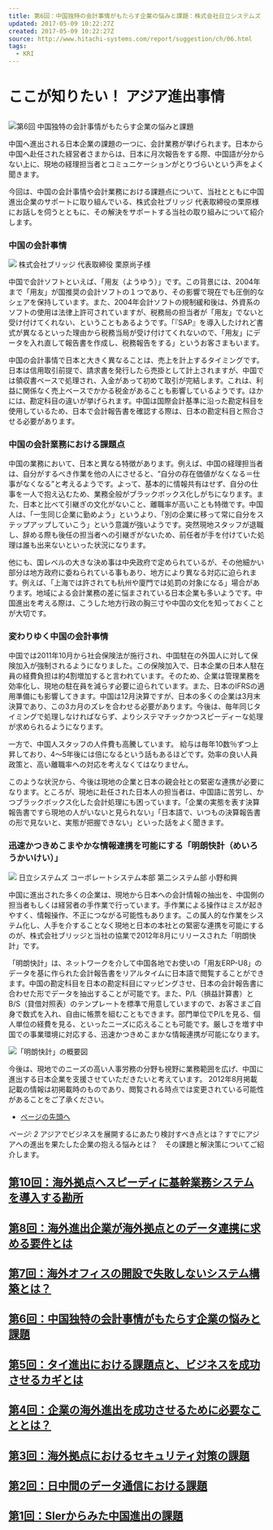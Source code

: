 ```yaml
---
title: 第6回：中国独特の会計事情がもたらす企業の悩みと課題：株式会社日立システムズ
updated: 2017-05-09 10:22:27Z
created: 2017-05-09 10:22:27Z
source: http://www.hitachi-systems.com/report/suggestion/ch/06.html
tags:
  - KRI
---
```


# ここが知りたい！ アジア進出事情

##

![第6回 中国独特の会計事情がもたらす企業の悩みと課題](../_resources/a883ad4163c80aad89b92c36e815d5ef.jpg)

中国へ進出される日本企業の課題の一つに、会計業務が挙げられます。日本から中国へ赴任された経営者さまからは、日本に月次報告をする際、中国語が分からない上に、現地の経理担当者とコミュニケーションがとりづらいという声をよく聞きます。

今回は、中国の会計事情や会計業務における課題点について、当社とともに中国進出企業のサポートに取り組んでいる、株式会社ブリッジ 代表取締役の栗原様にお話しを伺うとともに、その解決をサポートする当社の取り組みについて紹介します。

### 中国の会計事情

![](../_resources/c894aee034bb0f9e6026f78f2b09c660.jpg)
株式会社ブリッジ
代表取締役
栗原尚子様

中国で会計ソフトといえば、「用友（ようゆう）」です。この背景には、2004年まで「用友」が国推奨の会計ソフトの１つであり、その影響で現在でも圧倒的なシェアを保持しています。また、2004年会計ソフトの規制緩和後は、外資系のソフトの使用は法律上許可されていますが、税務局の担当者が「用友」でないと受け付けてくれない、ということもあるようです。「『SAP』を導入したけれど書式が異なるといった理由から税務当局が受け付けてくれないので、「用友」にデータを入れ直して報告書を作成し、税務報告をする」というお客さまもいます。

中国の会計事情で日本と大きく異なることは、売上を計上するタイミングです。日本は信用取引前提で、請求書を発行したら売掛として計上されますが、中国では領収書ベースで処理され、入金があって初めて取引が完結します。これは、利益に関係なく売上ベースでかかる税金があることも影響しているようです。ほかには、勘定科目の違いが挙げられます。中国は国際会計基準に沿った勘定科目を使用しているため、日本で会計報告書を確認する際は、日本の勘定科目と照合させる必要があります。

### 中国の会計業務における課題点

中国の業務において、日本と異なる特徴があります。例えば、中国の経理担当者は、自分がするべき作業を他の人にさせると、“自分の存在価値がなくなる＝仕事がなくなる”と考えるようです。よって、基本的に情報共有はせず、自分の仕事を一人で抱え込むため、業務全般がブラックボックス化しがちになります。また、日本と比べて引継ぎの文化がないこと、離職率が高いことも特徴です。中国人は、「一生同じ企業に勤めよう」というより、「別の企業に移って常に自分をステップアップしていこう」という意識が強いようです。突然現地スタッフが退職し、辞める際も後任の担当者への引継ぎがないため、前任者が手を付けていた処理は誰も出来ないといった状況になります。

他にも、国レベルの大きな決め事は中央政府で定められているが、その他細かい部分は地方政府に委ねられている事もあり、地方により異なる対応に迫られます。例えば、「上海では許されても杭州や廈門では処罰の対象になる」場合があります。地域による会計業務の差に悩まされている日本企業も多いようです。中国進出を考える際は、こうした地方行政の胸三寸や中国の文化を知っておくことが大切です。

### 変わりゆく中国の会計事情

中国では2011年10月から社会保険法が施行され、中国駐在の外国人に対して保険加入が強制されるようになりました。この保険加入で、日本企業の日本人駐在員の経費負担は約4割増加すると言われています。そのため、企業は管理業務を効率化し、現地の駐在員を減らす必要に迫られています。また、日本のIFRSの適用準備にも影響してきます。中国は12月決算ですが、日本の多くの企業は3月末決算であり、この3カ月のズレを合わせる必要があります。今後は、毎年同じタイミングで処理しなければならず、よりシステマチックかつスピーディーな処理が求められるようになります。

一方で、中国人スタッフの人件費も高騰しています。 給与は毎年10数％ずつ上昇しており、4～5年後には倍になるという話もあるほどです。効率の良い人員政策と、高い離職率への対応を考えなくてはなりません。

このような状況から、今後は現地の企業と日本の親会社との緊密な連携が必要になります。ところが、現地に赴任された日本人の担当者は、中国語に苦労し、かつブラックボックス化した会計処理にも困っています。「企業の実態を表す決算報告書ですら現地の人がいないと見られない」「日本語で、いつもの決算報告書の形で見ないと、実態が把握できない」といった話をよく聞きます。

### 迅速かつきめこまやかな情報連携を可能にする「明朗快計（めいろうかいけい）」

![](../_resources/7f80df564acb238d73596f5617eacc3f.jpg)
日立システムズ
コーポレートシステム本部
第二システム部
小野和興

中国に進出された多くの企業は、現地から日本への会計情報の抽出を、中国側の担当者もしくは経営者の手作業で行っています。手作業による操作はミスが起きやすく、情報操作、不正につながる可能性もあります。この属人的な作業をシステム化し、人手を介することなく現地と日本の本社との緊密な連携を可能にするのが、株式会社ブリッジと当社の協業で2012年8月にリリースされた「明朗快計」です。

「明朗快計」は、ネットワークを介して中国各地でお使いの「用友ERP-U8」のデータを基に作られた会計報告書をリアルタイムに日本語で閲覧することができます。中国の勘定科目を日本の勘定科目にマッピングさせ、日本の会計報告書に合わせた形でデータを抽出することが可能です。また、P/L（損益計算書）とB/S（貸借対照表）のテンプレートを標準で用意していますので、お客さまご自身で数式を入れ、自由に帳票を組むこともできます。部門単位でP/Lを見る、個人単位の経費を見る、といったニーズに応えることも可能です。厳しさを増す中国での事業環境に対応する、迅速かつきめこまかな情報連携が可能になります。

![「明朗快計」の概要図](../_resources/image_06_1.gif)

今後は、現地でのニーズの高い人事労務の分野も視野に業務範囲を広げ、中国に進出する日本企業を支援させていただきたいと考えています。
2012年8月掲載
記載の情報は初掲載時のものであり、閲覧される時点では変更されている可能性があることをご了承ください。

- [ページの先頭へ](http://www.hitachi-systems.com/report/suggestion/ch/06.html#top)

*ページ: 2*
アジアでビジネスを展開するにあたり検討すべき点とは？すでにアジアへの進出を果たした企業の抱える悩みとは？　その課題と解決策についてご紹介します。

## [第10回：海外拠点へスピーディに基幹業務システムを導入する勘所](http://www.hitachi-systems.com/report/suggestion/ch/10.html)

## [第8回：海外進出企業が海外拠点とのデータ連携に求める要件とは](http://www.hitachi-systems.com/report/suggestion/ch/08.html)

## [第7回：海外オフィスの開設で失敗しないシステム構築とは？](http://www.hitachi-systems.com/report/suggestion/ch/07.html)

## [第6回：中国独特の会計事情がもたらす企業の悩みと課題](http://www.hitachi-systems.com/report/suggestion/ch/06.html)

## [第5回：タイ進出における課題点と、ビジネスを成功させるカギとは](http://www.hitachi-systems.com/report/suggestion/ch/05.html)

## [第4回：企業の海外進出を成功させるために必要なこととは？](http://www.hitachi-systems.com/report/suggestion/ch/04.html)

## [第3回：海外拠点におけるセキュリティ対策の課題](http://www.hitachi-systems.com/report/suggestion/ch/03.html)

## [第2回：日中間のデータ通信における課題](http://www.hitachi-systems.com/report/suggestion/ch/02.html)

## [第1回：Slerからみた中国進出の課題](http://www.hitachi-systems.com/report/suggestion/ch/01.html)